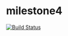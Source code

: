 # milestone4

[![Build Status](https://travis-ci.org/EvaBroberg/code-institute-milestone-4.svg?branch=master)](https://travis-ci.org/EvaBroberg/code-institute-milestone-4)

